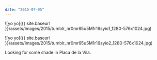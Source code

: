 ```yaml
---
date: "2015-07-05"
---
```


![yo yo]({{ site.baseurl }}/assets/images/2015/tumblr_nr0mr65u5M1r16syio1_1280-576x1024.jpg)

![yo yo]({{ site.baseurl }}/assets/images/2015/tumblr_nr0mr65u5M1r16syio2_1280-576x1024.jpg)

Looking for some shade in Placa de la Vila.
